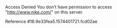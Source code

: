 Access Denied You don't have permission to access "http://www.nike.com/" on this server.

Reference #18.9e33fea5.1574401721.fcd02ae